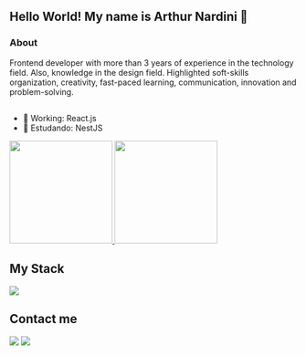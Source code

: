 ## Hello World! My name is Arthur Nardini 👋

### About
Frontend developer with more than 3 years of experience in the technology field. Also, knowledge in the design field. Highlighted soft-skills organization, creativity, fast-paced learning, communication, innovation and problem-solving.

##

- 🔭 Working: React.js
- 🌱 Estudando: NestJS

<div>
  <a href="https://github.com/nardini-22">
  <img height="180em" src="https://github-readme-stats.vercel.app/api?username=nardini-22&show_icons=true&theme=synthwave"/>
  <img height="180em" src="https://github-readme-stats.vercel.app/api/top-langs/?username=nardini-22&theme=synthwave&layout=compact" />
  </a>
</div>

## My Stack

<img src="https://skillicons.dev/icons?i=html,css,js,ts,react,nextjs,vite,redux,tailwind,nodejs,nest,aws,docker,kubernetes,figma,&theme=dark" />


## Contact me

<div>
  <a href="mailto:arthur.nardini03@gmail.com"><img src="https://img.shields.io/badge/Gmail-D14836?style=for-the-badge&logo=gmail&logoColor=white"/></a>
  <a href="https://www.linkedin.com/in/arthur-nardini/"><img src="https://img.shields.io/badge/LinkedIn-0077B5?style=for-the-badge&logo=linkedin&logoColor=white"/></a>
</div>
